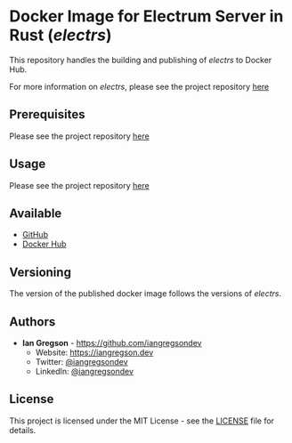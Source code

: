 # Docker Image for Electrum Server in Rust (_electrs_)

This repository handles the building and publishing of _electrs_ to Docker Hub.

For more information on _electrs_, please see the project repository [here](https://github.com/romanz/electrs)

## Prerequisites

Please see the project repository [here](https://github.com/romanz/electrs)

## Usage

Please see the project repository [here](https://github.com/romanz/electrs)

## Available

* [GitHub](https://github.com/iangregsondev/electrs-docker)
* [Docker Hub](https://hub.docker.com/repository/docker/iangregsondev/electrs)

## Versioning

The version of the published docker image follows the versions of _electrs_.

## Authors

* **Ian Gregson** - https://github.com/iangregsondev
    * Website: https://iangregson.dev
    * Twitter: [@iangregsondev](https://twitter.com/iangregsondev)
    * LinkedIn: [@iangregsondev](https://www.linkedin.com/in/iangregsondev)

## License

This project is licensed under the MIT License - see the [LICENSE](LICENSE) file for details.
